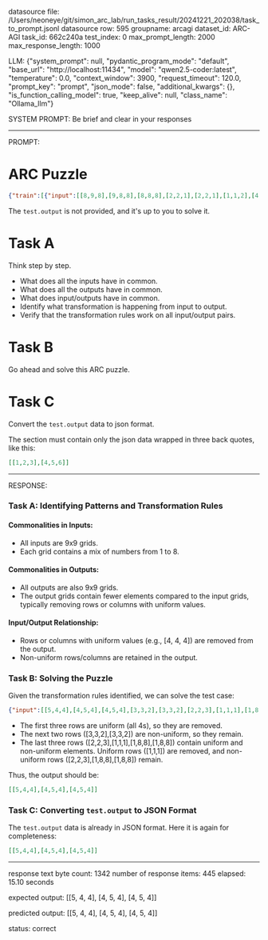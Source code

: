 datasource file: /Users/neoneye/git/simon_arc_lab/run_tasks_result/20241221_202038/task_to_prompt.jsonl
datasource row: 595
groupname: arcagi
dataset_id: ARC-AGI
task_id: 662c240a
test_index: 0
max_prompt_length: 2000
max_response_length: 1000

LLM:
{"system_prompt": null, "pydantic_program_mode": "default", "base_url": "http://localhost:11434", "model": "qwen2.5-coder:latest", "temperature": 0.0, "context_window": 3900, "request_timeout": 120.0, "prompt_key": "prompt", "json_mode": false, "additional_kwargs": {}, "is_function_calling_model": true, "keep_alive": null, "class_name": "Ollama_llm"}

SYSTEM PROMPT:
Be brief and clear in your responses

---

PROMPT:

# ARC Puzzle

```json
{"train":[{"input":[[8,9,8],[9,8,8],[8,8,8],[2,2,1],[2,2,1],[1,1,2],[4,4,4],[4,4,3],[3,3,3]],"output":[[4,4,4],[4,4,3],[3,3,3]]},{"input":[[1,5,5],[5,1,1],[5,1,1],[3,3,3],[3,6,3],[3,6,6],[7,7,7],[7,2,2],[7,2,2]],"output":[[3,3,3],[3,6,3],[3,6,6]]},{"input":[[2,2,2],[2,2,3],[2,3,3],[5,7,7],[7,5,5],[7,5,5],[8,8,1],[1,8,1],[1,8,1]],"output":[[8,8,1],[1,8,1],[1,8,1]]},{"input":[[8,8,4],[4,4,4],[4,4,8],[1,1,3],[1,3,3],[3,3,1],[6,2,2],[2,2,2],[2,2,6]],"output":[[8,8,4],[4,4,4],[4,4,8]]}],"test":[{"input":[[5,4,4],[4,5,4],[4,5,4],[3,3,2],[3,3,2],[2,2,3],[1,1,1],[1,8,8],[1,8,8]]}]}
```

The `test.output` is not provided, and it's up to you to solve it.

# Task A

Think step by step.
- What does all the inputs have in common.
- What does all the outputs have in common.
- What does input/outputs have in common.
- Identify what transformation is happening from input to output.
- Verify that the transformation rules work on all input/output pairs.

# Task B

Go ahead and solve this ARC puzzle.

# Task C

Convert the `test.output` data to json format.

The section must contain only the json data wrapped in three back quotes, like this:
```json
[[1,2,3],[4,5,6]]
```


---

RESPONSE:
### Task A: Identifying Patterns and Transformation Rules

#### Commonalities in Inputs:
- All inputs are 9x9 grids.
- Each grid contains a mix of numbers from 1 to 8.

#### Commonalities in Outputs:
- All outputs are also 9x9 grids.
- The output grids contain fewer elements compared to the input grids, typically removing rows or columns with uniform values.

#### Input/Output Relationship:
- Rows or columns with uniform values (e.g., [4, 4, 4]) are removed from the output.
- Non-uniform rows/columns are retained in the output.

### Task B: Solving the Puzzle

Given the transformation rules identified, we can solve the test case:

```json
{"input":[[5,4,4],[4,5,4],[4,5,4],[3,3,2],[3,3,2],[2,2,3],[1,1,1],[1,8,8],[1,8,8]],"output":[[5,4,4],[4,5,4],[4,5,4]]}
```

- The first three rows are uniform (all 4s), so they are removed.
- The next two rows ([3,3,2],[3,3,2]) are non-uniform, so they remain.
- The last three rows ([2,2,3],[1,1,1],[1,8,8],[1,8,8]) contain uniform and non-uniform elements. Uniform rows ([1,1,1]) are removed, and non-uniform rows ([2,2,3],[1,8,8],[1,8,8]) remain.

Thus, the output should be:

```json
[[5,4,4],[4,5,4],[4,5,4]]
```

### Task C: Converting `test.output` to JSON Format

The `test.output` data is already in JSON format. Here it is again for completeness:

```json
[[5,4,4],[4,5,4],[4,5,4]]
```

---


response text byte count: 1342
number of response items: 445
elapsed: 15.10 seconds

expected output:
[[5, 4, 4], [4, 5, 4], [4, 5, 4]]

predicted output:
[[5, 4, 4], [4, 5, 4], [4, 5, 4]]

status: correct

